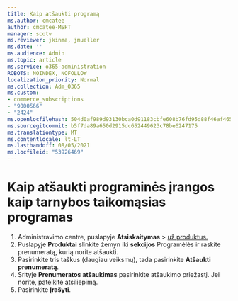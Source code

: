 ```yaml
---
title: Kaip atšaukti programą
ms.author: cmcatee
author: cmcatee-MSFT
manager: scotv
ms.reviewer: jkinma, jmueller
ms.date: ''
ms.audience: Admin
ms.topic: article
ms.service: o365-administration
ROBOTS: NOINDEX, NOFOLLOW
localization_priority: Normal
ms.collection: Adm_O365
ms.custom:
- commerce_subscriptions
- "9000566"
- "2424"
ms.openlocfilehash: 504d0af989d93130bca0d91183cbfe608b76fd95d88f46af465e87cff1f052df
ms.sourcegitcommit: b5f7da89a650d2915dc652449623c78be6247175
ms.translationtype: MT
ms.contentlocale: lt-LT
ms.lasthandoff: 08/05/2021
ms.locfileid: "53926469"
---
```

# <a name="how-to-cancel-software-as-a-service-apps"></a>Kaip atšaukti programinės įrangos kaip tarnybos taikomąsias programas

1. Administravimo centre, puslapyje **Atsiskaitymas**  >  [už produktus.](https://go.microsoft.com/fwlink/p/?linkid=842054)
2. Puslapyje **Produktai** slinkite žemyn iki **sekcijos** Programėlės ir raskite prenumeratą, kurią norite atšaukti. 
3. Pasirinkite tris taškus (daugiau veiksmų), tada pasirinkite **Atšaukti prenumeratą**.
4. Srityje **Prenumeratos atšaukimas** pasirinkite atšaukimo priežastį. Jei norite, pateikite atsiliepimą.
5. Pasirinkite **Įrašyti**.